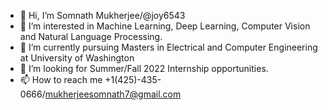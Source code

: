 - 👋 Hi, I’m Somnath Mukherjee/@joy6543
- 👀 I’m interested in Machine Learning, Deep Learning, Computer Vision and Natural Language Processing.
- 🌱 I’m currently pursuing Masters in Electrical and Computer Engineering at University of Washington
- 💞️ I’m looking for Summer/Fall 2022 Internship opportunities.
- 📫 How to reach me +1(425)-435-0666/mukherjeesomnath7@gmail.com

<!---
joy6543/joy6543 is a ✨ special ✨ repository because its `README.md` (this file) appears on your GitHub profile.
You can click the Preview link to take a look at your changes.
--->

